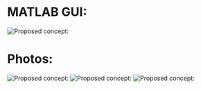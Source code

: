 # MATLAB GUI:
![Proposed concept:](https://github.com/alphansahin/LoRaQuake/blob/main/demonstration_RadioFest2023/guiWorkingExample.png?raw=true)

# Photos:
![Proposed concept:](https://github.com/alphansahin/LoRaQuake/blob/main/demonstration_RadioFest2023/photo1.jpg?raw=true)
![Proposed concept:](https://github.com/alphansahin/LoRaQuake/blob/main/demonstration_RadioFest2023/photo2.jpg?raw=true)
![Proposed concept:](https://github.com/alphansahin/LoRaQuake/blob/main/demonstration_RadioFest2023/photo3.jpg?raw=true)

